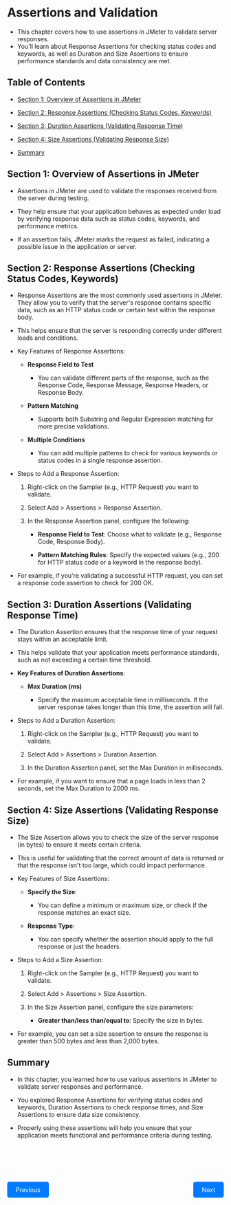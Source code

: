 # Assertions and Validation

- This chapter covers how to use assertions in JMeter to validate server responses. 
- You'll learn about Response Assertions for checking status codes and keywords, as well as Duration and Size Assertions to ensure performance standards and data consistency are met.

## Table of Contents
- [Section 1: Overview of Assertions in JMeter](#section-1-overview-of-assertions-in-jmeter)

- [Section 2: Response Assertions (Checking Status Codes, Keywords)](#section-2-response-assertions-checking-status-codes-keywords)

- [Section 3: Duration Assertions (Validating Response Time)](#section-3-duration-assertions-validating-response-time)

- [Section 4: Size Assertions (Validating Response Size)](#section-4-size-assertions-validating-response-size)

- [Summary](#summary)

## Section 1: Overview of Assertions in JMeter

- Assertions in JMeter are used to validate the responses received from the server during testing. 

- They help ensure that your application behaves as expected under load by verifying response data such as status codes, keywords, and performance metrics. 

- If an assertion fails, JMeter marks the request as failed, indicating a possible issue in the application or server.

## Section 2: Response Assertions (Checking Status Codes, Keywords)

- Response Assertions are the most commonly used assertions in JMeter. They allow you to verify that the server's response contains specific data, such as an HTTP status code or certain text within the response body. 

- This helps ensure that the server is responding correctly under different loads and conditions.

- Key Features of Response Assertions:

    - **Response Field to Test**
        - You can validate different parts of the response, such as the Response Code, Response Message, Response Headers, or Response Body.
    
    - **Pattern Matching**
        - Supports both Substring and Regular Expression matching for more precise validations.
    
    - **Multiple Conditions**
        - You can add multiple patterns to check for various keywords or status codes in a single response assertion.

- Steps to Add a Response Assertion:

    1. Right-click on the Sampler (e.g., HTTP Request) you want to validate.

    2. Select Add > Assertions > Response Assertion.

    3. In the Response Assertion panel, configure the following:

        - **Response Field to Test**: Choose what to validate (e.g., Response Code, Response Body).
        
        - **Pattern Matching Rules**: Specify the expected values (e.g., 200 for HTTP status code or a keyword in the response body).

- For example, if you're validating a successful HTTP request, you can set a response code assertion to check for 200 OK.

## Section 3: Duration Assertions (Validating Response Time)

- The Duration Assertion ensures that the response time of your request stays within an acceptable limit. 

- This helps validate that your application meets performance standards, such as not exceeding a certain time threshold.

- **Key Features of Duration Assertions**:

    - **Max Duration (ms)** 
    
        - Specify the maximum acceptable time in milliseconds. If the server response takes longer than this time, the assertion will fail.

- Steps to Add a Duration Assertion:

    1. Right-click on the Sampler (e.g., HTTP Request) you want to validate.

    2. Select Add > Assertions > Duration Assertion.

    3. In the Duration Assertion panel, set the Max Duration in milliseconds.

- For example, if you want to ensure that a page loads in less than 2 seconds, set the Max Duration to 2000 ms.

## Section 4: Size Assertions (Validating Response Size)

- The Size Assertion allows you to check the size of the server response (in bytes) to ensure it meets certain criteria. 

- This is useful for validating that the correct amount of data is returned or that the response isn't too large, which could impact performance.

- Key Features of Size Assertions:

    - **Specify the Size**: 
    
        - You can define a minimum or maximum size, or check if the response matches an exact size.
    
    - **Response Type**: 
    
        - You can specify whether the assertion should apply to the full response or just the headers.

- Steps to Add a Size Assertion:

    1. Right-click on the Sampler (e.g., HTTP Request) you want to validate.
    
    2. Select Add > Assertions > Size Assertion.
    
    3. In the Size Assertion panel, configure the size parameters:
        
        - **Greater than/less than/equal to**: Specify the size in bytes.

- For example, you can set a size assertion to ensure the response is greater than 500 bytes and less than 2,000 bytes.

## Summary

- In this chapter, you learned how to use various assertions in JMeter to validate server responses and performance. 

- You explored Response Assertions for verifying status codes and keywords, Duration Assertions to check response times, and Size Assertions to ensure data size consistency. 

- Properly using these assertions will help you ensure that your application meets functional and performance criteria during testing.

<div style="display: flex; justify-content: space-between; width: 100%; margin-top: 100px;">
    <a href="../Chapter-4/README.md" style="padding: 10px 20px; background-color: #007bff; color: white; text-decoration: none; border-radius: 5px;">Previous</a>
    <a href="../Chapter-6/README.md" style="padding: 10px 20px; background-color: #007bff; color: white; text-decoration: none; border-radius: 5px;">Next</a>
</div>